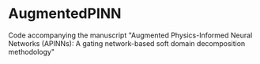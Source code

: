 # AugmentedPINN
Code accompanying the manuscript "Augmented Physics-Informed Neural Networks (APINNs): A gating network-based soft domain decomposition methodology"
